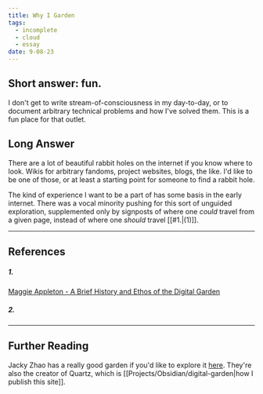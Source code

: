 ```yaml
---
title: Why I Garden
tags:
  - incomplete
  - cloud
  - essay
date: 9-08-23
---
```

## Short answer: fun.

I don't get to write stream-of-consciousness in my day-to-day, or to document arbitrary technical problems and how I've solved them. This is a fun place for that outlet.

## Long Answer

There are a lot of beautiful rabbit holes on the internet if you know where to look. Wikis for arbitrary fandoms, project websites, blogs, the like. I'd like to be one of those, or at least a starting point for someone to find a rabbit hole.

The kind of experience I want to be a part of has some basis in the early internet. There was a vocal minority pushing for this sort of unguided exploration, supplemented only by signposts of where one *could* travel from a given page, instead of where one *should* travel [[#1.|(1)]].


---
## References
##### 1. 
[Maggie Appleton - A Brief History and Ethos of the Digital Garden](https://maggieappleton.com/garden-history)
##### 2.

---
## Further Reading
Jacky Zhao has a really good garden if you'd like to explore it [here](https://jzhao.xyz/). They're also the creator of Quartz, which is [[Projects/Obsidian/digital-garden|how I publish this site]].